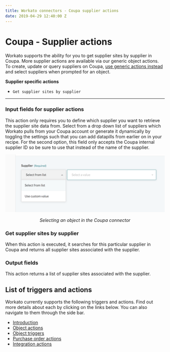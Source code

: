 ```yaml
---
title: Workato connectors - Coupa supplier actions
date: 2019-04-29 12:40:00 Z
---
```


# Coupa - Supplier actions
Workato supports the ability for you to get supplier sites by supplier in Coupa. More supplier actions are available via our generic object actions. To create, update or query suppliers on Coupa, [use generic actions instead](/connectors/coupa/object-actions.md) and select suppliers when prompted for an object.

**Supplier specific actions**
- `Get supplier sites by supplier`

____________

### Input fields for supplier actions
This action only requires you to define which supplier you want to retrieve the supplier site data from. Select from a drop down list of suppliers which Workato pulls from your Coupa account or generate it dynamically by toggling the settings such that you can add datapills from earlier on in your recipe. For the second option, this field only accepts the Coupa internal supplier ID so be sure to use that instead of the name of the supplier.

![Selecting an object](/assets/images/coupa/list-toggle-supplier-actions.png)
<center><i>Selecting an object in the Coupa connector</i></center>

### Get supplier sites by supplier
When this action is executed, it searches for this particular supplier in Coupa and returns all supplier sites associated with the supplier.

### Output fields
This action returns a list of supplier sites associated with the supplier.

## List of triggers and actions
Workato currently supports the following triggers and actions. Find out more details about each by clicking on the links below. You can also navigate to them through the side bar.

  * [Introduction](/connectors/coupa/introduction.md)
  * [Object actions](/connectors/coupa/object-actions.md)
  * [Object triggers](/connectors/coupa/object-triggers.md)
  * [Purchase order actions](/connectors/coupa/purchase-order-actions.md)
  * [Integration actions](/connectors/coupa/integration-action.md)
